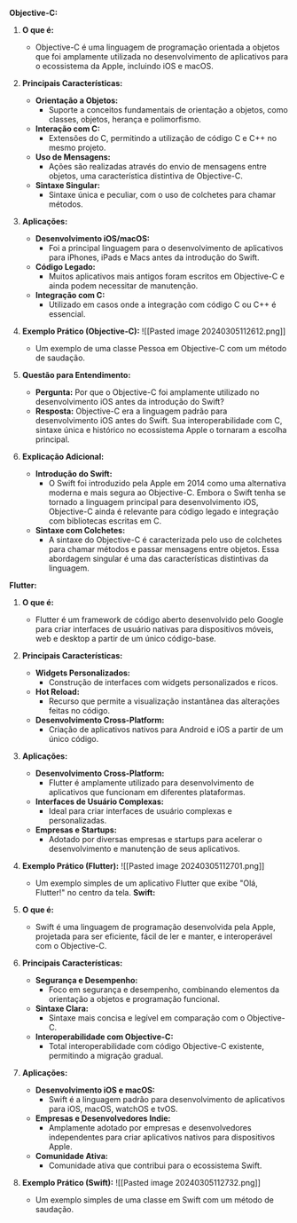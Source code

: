 **Objective-C:**

1. **O que é:**
    
    - Objective-C é uma linguagem de programação orientada a objetos que foi amplamente utilizada no desenvolvimento de aplicativos para o ecossistema da Apple, incluindo iOS e macOS.
2. **Principais Características:**
    
    - **Orientação a Objetos:**
        - Suporte a conceitos fundamentais de orientação a objetos, como classes, objetos, herança e polimorfismo.
    - **Interação com C:**
        - Extensões do C, permitindo a utilização de código C e C++ no mesmo projeto.
    - **Uso de Mensagens:**
        - Ações são realizadas através do envio de mensagens entre objetos, uma característica distintiva de Objective-C.
    - **Sintaxe Singular:**
        - Sintaxe única e peculiar, com o uso de colchetes para chamar métodos.
3. **Aplicações:**
    
    - **Desenvolvimento iOS/macOS:**
        - Foi a principal linguagem para o desenvolvimento de aplicativos para iPhones, iPads e Macs antes da introdução do Swift.
    - **Código Legado:**
        - Muitos aplicativos mais antigos foram escritos em Objective-C e ainda podem necessitar de manutenção.
    - **Integração com C:**
        - Utilizado em casos onde a integração com código C ou C++ é essencial.
4. **Exemplo Prático (Objective-C):**
    ![[Pasted image 20240305112612.png]]
    
    - Um exemplo de uma classe Pessoa em Objective-C com um método de saudação.
5. **Questão para Entendimento:**
    
    - **Pergunta:** Por que o Objective-C foi amplamente utilizado no desenvolvimento iOS antes da introdução do Swift?
    - **Resposta:** Objective-C era a linguagem padrão para desenvolvimento iOS antes do Swift. Sua interoperabilidade com C, sintaxe única e histórico no ecossistema Apple o tornaram a escolha principal.
6. **Explicação Adicional:**
    
    - **Introdução do Swift:**
        - O Swift foi introduzido pela Apple em 2014 como uma alternativa moderna e mais segura ao Objective-C. Embora o Swift tenha se tornado a linguagem principal para desenvolvimento iOS, Objective-C ainda é relevante para código legado e integração com bibliotecas escritas em C.
    - **Sintaxe com Colchetes:**
        - A sintaxe do Objective-C é caracterizada pelo uso de colchetes para chamar métodos e passar mensagens entre objetos. Essa abordagem singular é uma das características distintivas da linguagem.

**Flutter:**

1. **O que é:**
    
    - Flutter é um framework de código aberto desenvolvido pelo Google para criar interfaces de usuário nativas para dispositivos móveis, web e desktop a partir de um único código-base.
2. **Principais Características:**
    
    - **Widgets Personalizados:**
        - Construção de interfaces com widgets personalizados e ricos.
    - **Hot Reload:**
        - Recurso que permite a visualização instantânea das alterações feitas no código.
    - **Desenvolvimento Cross-Platform:**
        - Criação de aplicativos nativos para Android e iOS a partir de um único código.
3. **Aplicações:**
    
    - **Desenvolvimento Cross-Platform:**
        - Flutter é amplamente utilizado para desenvolvimento de aplicativos que funcionam em diferentes plataformas.
    - **Interfaces de Usuário Complexas:**
        - Ideal para criar interfaces de usuário complexas e personalizadas.
    - **Empresas e Startups:**
        - Adotado por diversas empresas e startups para acelerar o desenvolvimento e manutenção de seus aplicativos.
4. **Exemplo Prático (Flutter):**
    ![[Pasted image 20240305112701.png]]
    - Um exemplo simples de um aplicativo Flutter que exibe "Olá, Flutter!" no centro da tela.
**Swift:**

1. **O que é:**
    
    - Swift é uma linguagem de programação desenvolvida pela Apple, projetada para ser eficiente, fácil de ler e manter, e interoperável com o Objective-C.
2. **Principais Características:**
    
    - **Segurança e Desempenho:**
        - Foco em segurança e desempenho, combinando elementos da orientação a objetos e programação funcional.
    - **Sintaxe Clara:**
        - Sintaxe mais concisa e legível em comparação com o Objective-C.
    - **Interoperabilidade com Objective-C:**
        - Total interoperabilidade com código Objective-C existente, permitindo a migração gradual.
3. **Aplicações:**
    
    - **Desenvolvimento iOS e macOS:**
        - Swift é a linguagem padrão para desenvolvimento de aplicativos para iOS, macOS, watchOS e tvOS.
    - **Empresas e Desenvolvedores Indie:**
        - Amplamente adotado por empresas e desenvolvedores independentes para criar aplicativos nativos para dispositivos Apple.
    - **Comunidade Ativa:**
        - Comunidade ativa que contribui para o ecossistema Swift.
4. **Exemplo Prático (Swift):**
    ![[Pasted image 20240305112732.png]]
    - Um exemplo simples de uma classe em Swift com um método de saudação.